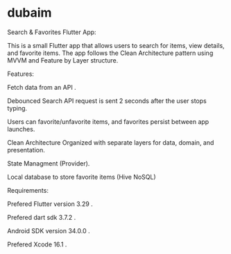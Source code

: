 # dubaim
Search & Favorites Flutter App:

This is a small Flutter app that allows users to search for items, view details, and favorite items. The app follows the Clean Architecture pattern using MVVM and Feature by Layer structure.

Features:

Fetch data from an API .

Debounced Search API request is sent 2 seconds after the user stops typing.

Users can favorite/unfavorite items, and favorites persist between app launches.

Clean Architecture Organized with separate layers for data, domain, and presentation.

State Managment (Provider).

Local database to store favorite items (Hive NoSQL)



Requirements:

Prefered Flutter version 3.29 .

Prefered dart sdk 3.7.2 .

Android SDK version 34.0.0 .

Prefered Xcode 16.1 .

